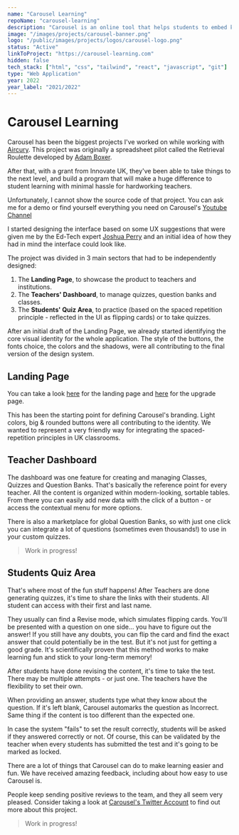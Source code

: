 ```yaml
---
name: "Carousel Learning"
repoName: "carousel-learning"
description: "Carousel is an online tool that helps students to embed knowledge in their long-term memory. Developed with Aircury."
image: "/images/projects/carousel-banner.png"
logo: "/public/images/projects/logos/carousel-logo.png"
status: "Active"
linkToProject: "https://carousel-learning.com"
hidden: false
tech_stack: ["html", "css", "tailwind", "react", "javascript", "git"]
type: "Web Application"
year: 2022
year_label: "2021/2022"
---
```


# Carousel Learning

Carousel has been the biggest projects I've worked on while working with [Aircury](https://www.aircury.com/). This project was originally a spreadsheet pilot called the Retrieval Roulette developed by [Adam Boxer](https://twitter.com/adamboxer1).

After that, with a grant from Innovate UK, they've been able to take things to the next level, and build a program that will make a huge difference to student learning with minimal hassle for hardworking teachers.

Unfortunately, I cannot show the source code of that project. You can ask me for a demo or find yourself everything you need on Carousel's [Youtube Channel](https://www.youtube.com/channel/UCYW4FlFhLfrK2T31Q0Aj4Lg)

I started designing the interface based on some UX suggestions that were given me by the Ed-Tech expert [Joshua Perry](https://twitter.com/bringmoredata) and an initial idea of how they had in mind the interface could look like.

The project was divided in 3 main sectors that had to be independently designed:

1. The **Landing Page**, to showcase the product to teachers and institutions.
2. The **Teachers' Dashboard**, to manage quizzes, question banks and classes.
3. The **Students' Quiz Area**, to practice (based on the spaced repetition principle - reflected in the UI as flipping cards) or to take quizzes.

After an initial draft of the Landing Page, we already started identifying the core visual identity for the whole application.
The style of the buttons, the fonts choice, the colors and the shadows, were all contributing to the final version of the design system.

## Landing Page

You can take a look [here](https://www.carousel-learning.com/) for the landing page and [here](https://www.carousel-learning.com/upgrade/) for the upgrade page.

This has been the starting point for defining Carousel's branding. Light colors, big & rounded buttons were all contributing to the identity.
We wanted to represent a very friendly way for integrating the spaced-repetition principles in UK classrooms.

## Teacher Dashboard

The dashboard was one feature for creating and managing Classes, Quizzes and Question Banks. That's basically the reference point for every teacher.
All the content is organized within modern-looking, sortable tables. From there you can easily add new data with the click of a button - or access the contextual menu for more options.

There is also a marketplace for global Question Banks, so with just one click you can integrate a lot of questions (sometimes even thousands!) to use in your custom quizzes.

> Work in progress!

## Students Quiz Area

That's where most of the fun stuff happens! After Teachers are done generating quizzes, it's time to share the links with their students. All student can access with their first and last name.

They usually can find a Revise mode, which simulates flipping cards. You'll be presented with a question on one side... you have to figure out the answer! If you still have any doubts, you can flip the card and find the exact answer that could potentially be in the test. But it's not just for getting a good grade.
It's scientifically proven that this method works to make learning fun and stick to your long-term memory!

After students have done revising the content, it's time to take the test. There may be multiple attempts - or just one. The teachers have the flexibility to set their own.

When providing an answer, students type what they know about the question. If it's left blank, Carousel automarks the question as Incorrect. Same thing if the content is too different than the expected one.

In case the system "fails" to set the result correctly, students will be asked if they answered correctly or not. Of course, this can be validated by the teacher when every students has submitted the test and it's going to be marked as locked.

There are a lot of things that Carousel can do to make learning easier and fun. We have received amazing feedback, including about how easy to use Carousel is.

People keep sending positive reviews to the team, and they all seem very pleased. Consider taking a look at [Carousel's Twitter Account](https://twitter.com/Carousel_Learn) to find out more about this project.

> Work in progress!
